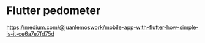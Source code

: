 # Flutter pedometer

https://medium.com/@juanlemoswork/mobile-app-with-flutter-how-simple-is-it-ce6a7e7fd75d


